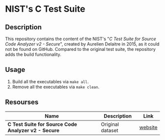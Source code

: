# NIST's C Test Suite

## Description

This repository contains the content of the NIST's "*C Test Suite for Source Code Analyzer v2 - Secure*", created by Aurelien Delaitre in 2015, as it could not be found on GitHub. Compared to the original test suite, the repository adds the build functionality.

## Usage

1. Build all the executables via `make all`.
2. Remove all the executables via `make clean`.

## Resourses

| Name                                                  | Description      | Link                                                     | 
|-------------------------------------------------------|------------------|----------------------------------------------------------|
| **C Test Suite for Source Code Analyzer v2 - Secure** | Original dataset | [website](https://samate.nist.gov/SRD/view.php?tsID=100) |
